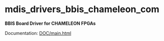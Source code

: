 # mdis_drivers_bbis_chameleon_com

**BBIS Board Driver for CHAMELEON FPGAs**

Documentation: [DOC/main.html](DOC/main.html)

